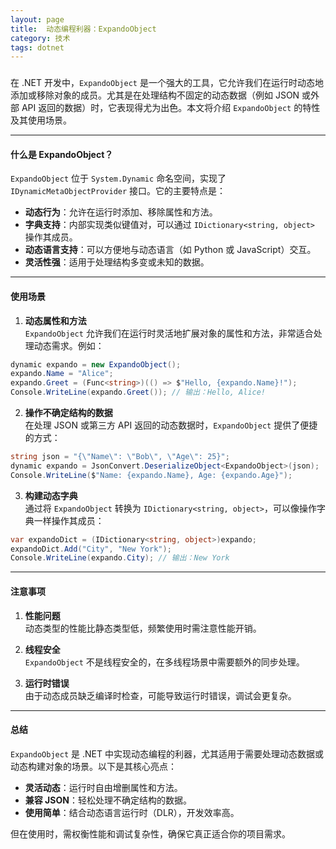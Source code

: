 ```yaml
---
layout: page
title:  动态编程利器：ExpandoObject
category: 技术
tags: dotnet
---
```


### 

在 .NET 开发中，`ExpandoObject` 是一个强大的工具，它允许我们在运行时动态地添加或移除对象的成员。尤其是在处理结构不固定的动态数据（例如 JSON 或外部 API 返回的数据）时，它表现得尤为出色。本文将介绍 `ExpandoObject` 的特性及其使用场景。

---

#### 什么是 ExpandoObject？

`ExpandoObject` 位于 `System.Dynamic` 命名空间，实现了 `IDynamicMetaObjectProvider` 接口。它的主要特点是：
- **动态行为**：允许在运行时添加、移除属性和方法。
- **字典支持**：内部实现类似键值对，可以通过 `IDictionary<string, object>` 操作其成员。
- **动态语言支持**：可以方便地与动态语言（如 Python 或 JavaScript）交互。
- **灵活性强**：适用于处理结构多变或未知的数据。

---

#### 使用场景

1. **动态属性和方法**  
`ExpandoObject` 允许我们在运行时灵活地扩展对象的属性和方法，非常适合处理动态需求。例如：

```csharp
dynamic expando = new ExpandoObject();
expando.Name = "Alice";
expando.Greet = (Func<string>)(() => $"Hello, {expando.Name}!");
Console.WriteLine(expando.Greet()); // 输出：Hello, Alice!
```

2. **操作不确定结构的数据**  
在处理 JSON 或第三方 API 返回的动态数据时，`ExpandoObject` 提供了便捷的方式：

```csharp
string json = "{\"Name\": \"Bob\", \"Age\": 25}";
dynamic expando = JsonConvert.DeserializeObject<ExpandoObject>(json);
Console.WriteLine($"Name: {expando.Name}, Age: {expando.Age}");
```

3. **构建动态字典**  
通过将 `ExpandoObject` 转换为 `IDictionary<string, object>`，可以像操作字典一样操作其成员：

```csharp
var expandoDict = (IDictionary<string, object>)expando;
expandoDict.Add("City", "New York");
Console.WriteLine(expando.City); // 输出：New York
```

---

#### 注意事项

1. **性能问题**  
动态类型的性能比静态类型低，频繁使用时需注意性能开销。

2. **线程安全**  
`ExpandoObject` 不是线程安全的，在多线程场景中需要额外的同步处理。

3. **运行时错误**  
由于动态成员缺乏编译时检查，可能导致运行时错误，调试会更复杂。

---

#### 总结

`ExpandoObject` 是 .NET 中实现动态编程的利器，尤其适用于需要处理动态数据或动态构建对象的场景。以下是其核心亮点：
- **灵活动态**：运行时自由增删属性和方法。
- **兼容 JSON**：轻松处理不确定结构的数据。
- **使用简单**：结合动态语言运行时（DLR），开发效率高。

但在使用时，需权衡性能和调试复杂性，确保它真正适合你的项目需求。
